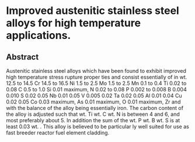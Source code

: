 # Improved austenitic stainless steel alloys for high temperature applications.

## Abstract
Austenitic stainless steel alloys which have been found to exhibit improved high temperature stress rupture proper ties and consist essentially of in wt. 12.5 to 14.5 Cr 14.5 to 16.5 Ni 1.5 to 2.5 Mo 1.5 to 2.5 Mn 0.1 to 0.4 Ti 0.02 to 0.08 C 0.5 to 1.0 Si 0.01 maximum, N 0.02 to 0.08 P 0.002 to 0.008 B 0.004 0.010 S 0.02 0.05 Nb 0.01 0.05 V 0.005 0.02 Ta 0.02 0.05 Al 0.01 0.04 Cu 0.02 0.05 Co 0.03 maximum, As 0.01 maximum, O 0.01 maximum, Zr and with the balance of the alloy being essentially iron. The carbon content of the alloy is adjusted such that wt. Ti wt. C wt. N is between 4 and 6, and most preferably about 5. In addition the sum of the wt. P wt. B wt. S is at least 0.03 wt. . This alloy is believed to be particular ly well suited for use as fast breeder reactor fuel element cladding.